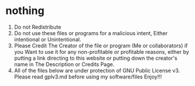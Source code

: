 # nothing

1. Do not Redistribute
2. Do not use these files or programs for a malicious intent, Either intentional or Unintentional.
3. Please Credit The Creator of the file or program (Me or collaborators)
   if you Want to use it for any non-profitable or profitable reasons, either by 
   putting a link directing to this website or putting down the creator's name in
   The Description or Credits Page.
4. All of the files below are under protection of GNU Public License v3. Please read gplv3.md before using my software/files
Enjoy!!!
